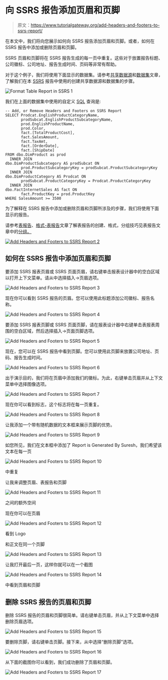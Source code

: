 # 向 SSRS 报告添加页眉和页脚

> 原文：<https://www.tutorialgateway.org/add-headers-and-footers-to-ssrs-report/>

在本文中，我们将向您展示如何向 SSRS 报告添加页眉和页脚。或者，如何在 SSRS 报告中添加或删除页眉和页脚。

SSRS 页眉和页脚将在 SSRS 报告生成的每一页中重复。这些对于放置报告标题、公司徽标、公司地址、报告生成时间、页码等非常有帮助。

对于这个例子，我们将使用下面显示的数据集。请参考[共享数据源](https://www.tutorialgateway.org/ssrs-shared-data-source/)和[数据集](https://www.tutorialgateway.org/shared-dataset-in-ssrs/)文章，了解我们在本 [SSRS](https://www.tutorialgateway.org/ssrs/) 报告中使用的创建共享数据源和数据集的步骤。

![Format Table Report in SSRS 1](img/1c9d733f855ad2a12fbaad831af7e2b6.png)

我们在上面的数据集中使用的自定义 [SQL](https://www.tutorialgateway.org/sql/) 查询是:

```
-- Add, or Remove Headers and Footers on SSRS Report
SELECT Prodcat.EnglishProductCategoryName,
       prodSubcat.EnglishProductSubcategoryName,  
       prod.EnglishProductName, 
       prod.Color, 
       fact.[TotalProductCost],
       fact.SalesAmount, 
       fact.TaxAmt,
       fact.[OrderDate],
       fact.[ShipDate] 
FROM dbo.DimProduct as prod 
  INNER JOIN 
dbo.DimProductSubcategory AS prodSubcat ON 
       prod.ProductSubcategoryKey = prodSubcat.ProductSubcategoryKey 
  INNER JOIN  
dbo.DimProductCategory AS Prodcat ON 
       prodSubcat.ProductCategoryKey = Prodcat.ProductCategoryKey 
  INNER JOIN  
dbo.FactInternetSales AS fact ON 
       fact.ProductKey = prod.ProductKey
WHERE SalesAmount >= 3500
```

为了解释在 SSRS 报告中添加或删除页眉和页脚所涉及的步骤，我们将使用下面显示的报告。

请参考[表报告](https://www.tutorialgateway.org/ssrs-table-report/)、[格式-表报告](https://www.tutorialgateway.org/format-table-report-in-ssrs/)文章了解表报告的创建、格式，分组技巧见表报告文章中的[分组。](https://www.tutorialgateway.org/ssrs-grouping-in-table-reports/)

[![Add Headers and Footers to SSRS Report 2](img/a47ea841ebe9efc5655e1f3ea4f586e9.png)](https://www.tutorialgateway.org/ssrs-grouping-in-table-reports/)

## 如何在 SSRS 报告中添加页眉和页脚

要添加 SSRS 报表页眉或 SSRS 页面页眉，请右键单击报表设计器中的空白区域以打开上下文菜单。请从中选择插入->页眉选项。

![Add Headers and Footers to SSRS Report 3](img/5636e6fec23d177fee14131d77b0dde8.png)

现在你可以看到 SSRS 报告的页眉。您可以使用此标题添加公司徽标、报告名称。

![Add Headers and Footers to SSRS Report 4](img/886fd045dc651807050b5ccf32010cbb.png)

要添加 SSRS 报表页脚或 SSRS 页面页脚，请在报表设计器中右键单击表报表周围的空白区域，然后选择插入->页面页脚选项。

![Add Headers and Footers to SSRS Report 5](img/c6578c8fdf8224ba114d39ba05c32fe3.png)

现在，您可以在 SSRS 报告中看到页脚。您可以使用此页脚来放置公司地址、页码、报告生成时间。

![Add Headers and Footers to SSRS Report 6](img/0d9e0f9294d8c479302664b611156dbd.png)

出于演示目的，我们将在页眉中添加我们的徽标。为此，右键单击页眉并从上下文菜单中选择图像选项。

![Add Headers and Footers to SSRS Report 7](img/e791cb7b24efaff8790ed5610ad626f4.png)

现在你可以看到标志，这个标志将在每一页重复。

![Add Headers and Footers to SSRS Report 8](img/4501e0621b200a53e16a82703817c7cd.png)

让我添加一个带有随机数据的文本框来展示页脚的优势。

![Add Headers and Footers to SSRS Report 9](img/6fb3f4300c21b2fcccdfe1e365831d37.png)

如您所见，我们在文本框中添加了 Report is Generated By Suresh，我们希望该文本在每一页

![Add Headers and Footers to SSRS Report 10](img/a0bd96265c46a19ae0e29db0071d4eab.png)

中重复

让我来调整页眉、表报告和页脚

![Add Headers and Footers to SSRS Report 11](img/07bdb71226ff021d491afb4fcac93dfa.png)

之间的额外空间

现在你可以在页眉

![Add Headers and Footers to SSRS Report 12](img/dbdb75ac42011d05d1ce65d728ed8dc2.png)

看到 Logo

和正文在同一个页脚

![Add Headers and Footers to SSRS Report 13](img/a2fee5cd3e20d0a1f0663b394a6d0095.png)

让我打开最后一页，这样你就可以在一个截图

![Add Headers and Footers to SSRS Report 14](img/130403326bea58ec70905463ff265483.png)

中看到页眉和页脚

## 删除 SSRS 报告的页眉和页脚

删除 SSRS 报告的页眉和页脚很简单。请右键单击页眉，并从上下文菜单中选择删除页眉选项。

![Add Headers and Footers to SSRS Report 15](img/66a39baffed17277af9258d2bbdc1b7d.png)

要删除页脚，请右键单击页脚。接下来，从中选择“删除页脚”选项。

![Add Headers and Footers to SSRS Report 16](img/c7295e2f2c6879ba2345ba8b597924ec.png)

从下面的截图你可以看到，我们成功删除了页眉和页脚。

![Add Headers and Footers to SSRS Report 17](img/5279e61f5bf9a2bb210714efd58f7572.png)
